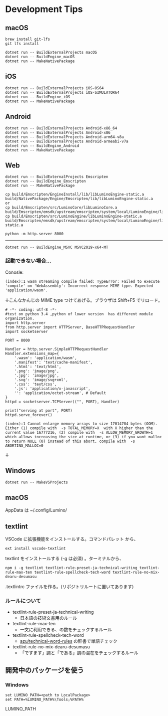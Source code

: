 Development Tips
==========

macOS
----------

```
brew install git-lfs
git lfs install

dotnet run -- BuildExternalProjects macOS
dotnet run -- BuildEngine_macOS
dotnet run -- MakeNativePackage
```

iOS
----------

```
dotnet run -- BuildExternalProjects iOS-OS64
dotnet run -- BuildExternalProjects iOS-SIMULATOR64
dotnet run -- BuildEngine_iOS
dotnet run -- MakeNativePackage
```


Android
----------

```
dotnet run -- BuildExternalProjects Android-x86_64
dotnet run -- BuildExternalProjects Android-x86
dotnet run -- BuildExternalProjects Android-arm64-v8a
dotnet run -- BuildExternalProjects Android-armeabi-v7a
dotnet run -- BuildEngine_Android
dotnet run -- MakeNativePackage
```


Web
----------

```
dotnet run -- BuildExternalProjects Emscripten
dotnet run -- BuildEngine_Emscripten
dotnet run -- MakeNativePackage
```

```
cp build/Emscripten/EngineInstall/lib/libLuminoEngine-static.a build/NativePackage/Engine/Emscripten/lib/libLuminoEngine-static.a
or
cp build/Emscripten/src/LuminoCore/libLuminoCore.a build/Emscripten/emsdk/upstream/emscripten/system/local/LuminoEngine/lib/libLuminoCore.a
cp build/Emscripten/src/LuminoEngine/libLuminoEngine-static.a build/Emscripten/emsdk/upstream/emscripten/system/local/LuminoEngine/lib/libLuminoEngine-static.a
```

```
python -m http.server 8000
```

----------


```
dotnet run -- BuildEngine_MSVC MSVC2019-x64-MT
```


### 起動できない場合…

Conosle:

```
(index):1 wasm streaming compile failed: TypeError: Failed to execute 'compile' on 'WebAssembly': Incorrect response MIME type. Expected 'application/wasm'.
```
↓こんなかんじの MIME type つけてあげる。ブラウザは Shift+F5 でリロード。
```
# -*- coding: utf-8 -*-
#test on python 3.4 ,python of lower version  has different module organization.
import http.server
from http.server import HTTPServer, BaseHTTPRequestHandler
import socketserver

PORT = 8000

Handler = http.server.SimpleHTTPRequestHandler
Handler.extensions_map={
    '.wasm': 'application/wasm',
    '.manifest': 'text/cache-manifest',
    '.html': 'text/html',
    '.png': 'image/png',
    '.jpg': 'image/jpg',
    '.svg':	'image/svg+xml',
    '.css':	'text/css',
    '.js': 'application/x-javascript',
    '': 'application/octet-stream', # Default
}
httpd = socketserver.TCPServer(("", PORT), Handler)

print("serving at port", PORT)
httpd.serve_forever()
```


```
(index):1 Cannot enlarge memory arrays to size 17014784 bytes (OOM). Either (1) compile with  -s TOTAL_MEMORY=X  with X higher than the current value 16777216, (2) compile with  -s ALLOW_MEMORY_GROWTH=1  which allows increasing the size at runtime, or (3) if you want malloc to return NULL (0) instead of this abort, compile with  -s ABORTING_MALLOC=0 
```
↓



Windows
----------

```
dotnet run -- MakeVSProjects
```

macOS
----------
AppData は ~/.config/Lumino/

textlint
----------

VSCode に拡張機能をインストールする。コマンドパレット から、

```
ext install vscode-textlint
```

textlint をインストールする (-g は必須) 。ターミナルから、

```
npm i -g textlint textlint-rule-preset-ja-technical-writing textlint-rule-max-ten textlint-rule-spellcheck-tech-word textlint-rule-no-mix-dearu-desumasu
```

.textlintrc ファイルを作る。(リポジトリルートに置いてあります)

### ルールについて
* textlint-rule-preset-ja-technical-writing
    * 日本語の技術文書用のルール
* textlint-rule-max-ten
    * 一文に利用できる、の数をチェックするルール
* textlint-rule-spellcheck-tech-word
    * [azu/technical-word-rules](https://github.com/azu/technical-word-rules) の辞書で単語チェック
* textlint-rule-no-mix-dearu-desumasu
    * 「ですます」調と「である」調の混在をチェックするルール



開発中のパッケージを使う
----------

### Windows


```
set LUMINO_PATH=<path to LocalPackage>
set PATH=%LUMINO_PATH%\Tools;%PATH%
```
LUMINO_PATH

